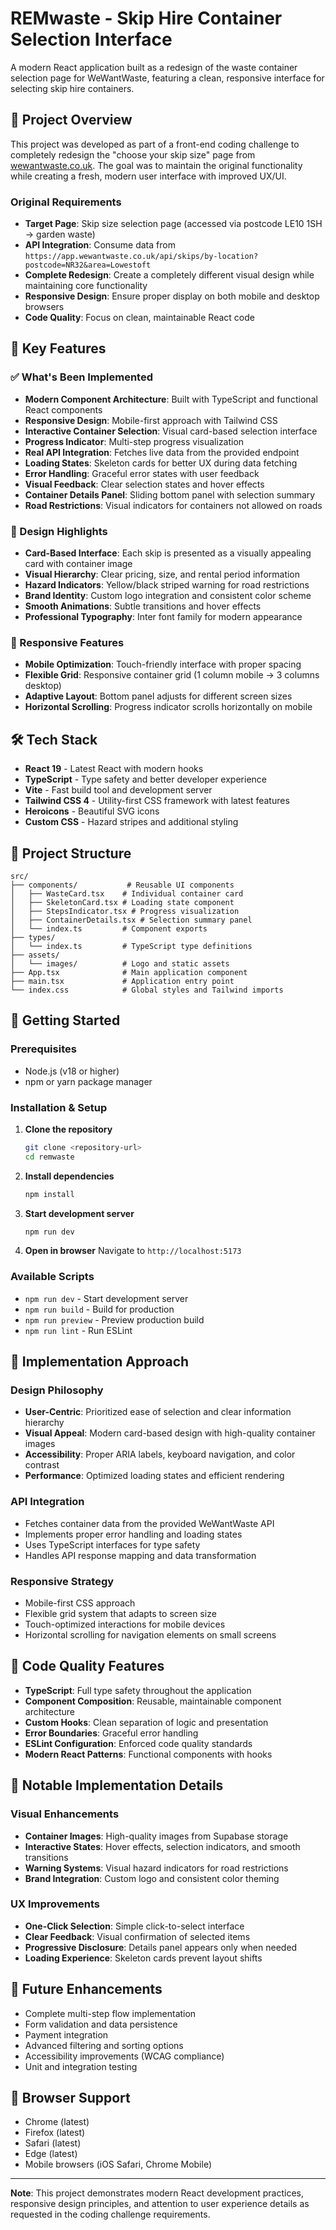 # REMwaste - Skip Hire Container Selection Interface

A modern React application built as a redesign of the waste container selection page for WeWantWaste, featuring a clean, responsive interface for selecting skip hire containers.

## 🎯 Project Overview

This project was developed as part of a front-end coding challenge to completely redesign the "choose your skip size" page from [wewantwaste.co.uk](https://wewantwaste.co.uk/). The goal was to maintain the original functionality while creating a fresh, modern user interface with improved UX/UI.

### Original Requirements
- **Target Page**: Skip size selection page (accessed via postcode LE10 1SH → garden waste)
- **API Integration**: Consume data from `https://app.wewantwaste.co.uk/api/skips/by-location?postcode=NR32&area=Lowestoft`
- **Complete Redesign**: Create a completely different visual design while maintaining core functionality
- **Responsive Design**: Ensure proper display on both mobile and desktop browsers
- **Code Quality**: Focus on clean, maintainable React code

## 🚀 Key Features

### ✅ What's Been Implemented

- **Modern Component Architecture**: Built with TypeScript and functional React components
- **Responsive Design**: Mobile-first approach with Tailwind CSS
- **Interactive Container Selection**: Visual card-based selection interface
- **Progress Indicator**: Multi-step progress visualization
- **Real API Integration**: Fetches live data from the provided endpoint
- **Loading States**: Skeleton cards for better UX during data fetching
- **Error Handling**: Graceful error states with user feedback
- **Visual Feedback**: Clear selection states and hover effects
- **Container Details Panel**: Sliding bottom panel with selection summary
- **Road Restrictions**: Visual indicators for containers not allowed on roads

### 🎨 Design Highlights

- **Card-Based Interface**: Each skip is presented as a visually appealing card with container image
- **Visual Hierarchy**: Clear pricing, size, and rental period information
- **Hazard Indicators**: Yellow/black striped warning for road restrictions
- **Brand Identity**: Custom logo integration and consistent color scheme
- **Smooth Animations**: Subtle transitions and hover effects
- **Professional Typography**: Inter font family for modern appearance

### 📱 Responsive Features

- **Mobile Optimization**: Touch-friendly interface with proper spacing
- **Flexible Grid**: Responsive container grid (1 column mobile → 3 columns desktop)
- **Adaptive Layout**: Bottom panel adjusts for different screen sizes
- **Horizontal Scrolling**: Progress indicator scrolls horizontally on mobile

## 🛠 Tech Stack

- **React 19** - Latest React with modern hooks
- **TypeScript** - Type safety and better developer experience
- **Vite** - Fast build tool and development server
- **Tailwind CSS 4** - Utility-first CSS framework with latest features
- **Heroicons** - Beautiful SVG icons
- **Custom CSS** - Hazard stripes and additional styling

## 📁 Project Structure

```
src/
├── components/           # Reusable UI components
│   ├── WasteCard.tsx    # Individual container card
│   ├── SkeletonCard.tsx # Loading state component
│   ├── StepsIndicator.tsx # Progress visualization
│   ├── ContainerDetails.tsx # Selection summary panel
│   └── index.ts         # Component exports
├── types/
│   └── index.ts         # TypeScript type definitions
├── assets/
│   └── images/          # Logo and static assets
├── App.tsx              # Main application component
├── main.tsx             # Application entry point
└── index.css            # Global styles and Tailwind imports
```

## 🚀 Getting Started

### Prerequisites
- Node.js (v18 or higher)
- npm or yarn package manager

### Installation & Setup

1. **Clone the repository**
   ```bash
   git clone <repository-url>
   cd remwaste
   ```

2. **Install dependencies**
   ```bash
   npm install
   ```

3. **Start development server**
   ```bash
   npm run dev
   ```

4. **Open in browser**
   Navigate to `http://localhost:5173`

### Available Scripts

- `npm run dev` - Start development server
- `npm run build` - Build for production
- `npm run preview` - Preview production build
- `npm run lint` - Run ESLint

## 🎯 Implementation Approach

### Design Philosophy
- **User-Centric**: Prioritized ease of selection and clear information hierarchy
- **Visual Appeal**: Modern card-based design with high-quality container images
- **Accessibility**: Proper ARIA labels, keyboard navigation, and color contrast
- **Performance**: Optimized loading states and efficient rendering

### API Integration
- Fetches container data from the provided WeWantWaste API
- Implements proper error handling and loading states
- Uses TypeScript interfaces for type safety
- Handles API response mapping and data transformation

### Responsive Strategy
- Mobile-first CSS approach
- Flexible grid system that adapts to screen size
- Touch-optimized interactions for mobile devices
- Horizontal scrolling for navigation elements on small screens

## 🔧 Code Quality Features

- **TypeScript**: Full type safety throughout the application
- **Component Composition**: Reusable, maintainable component architecture
- **Custom Hooks**: Clean separation of logic and presentation
- **Error Boundaries**: Graceful error handling
- **ESLint Configuration**: Enforced code quality standards
- **Modern React Patterns**: Functional components with hooks

## 🌟 Notable Implementation Details

### Visual Enhancements
- **Container Images**: High-quality images from Supabase storage
- **Interactive States**: Hover effects, selection indicators, and smooth transitions
- **Warning Systems**: Visual hazard indicators for road restrictions
- **Brand Integration**: Custom logo and consistent color theming

### UX Improvements
- **One-Click Selection**: Simple click-to-select interface
- **Clear Feedback**: Visual confirmation of selected items
- **Progressive Disclosure**: Details panel appears only when needed
- **Loading Experience**: Skeleton cards prevent layout shifts

## 🚧 Future Enhancements

- Complete multi-step flow implementation
- Form validation and data persistence
- Payment integration
- Advanced filtering and sorting options
- Accessibility improvements (WCAG compliance)
- Unit and integration testing

## 📱 Browser Support

- Chrome (latest)
- Firefox (latest)
- Safari (latest)
- Edge (latest)
- Mobile browsers (iOS Safari, Chrome Mobile)

---

**Note**: This project demonstrates modern React development practices, responsive design principles, and attention to user experience details as requested in the coding challenge requirements.
